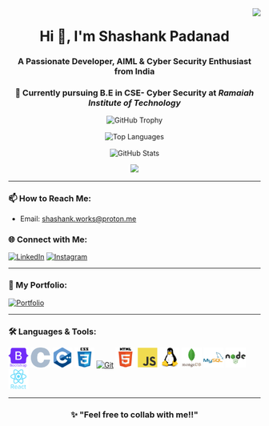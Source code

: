 <img align="right" src="https://visitor-badge.laobi.icu/badge?page_id=shashankmp2004.shashankmp2004" />
<h1 align="center">Hi 👋, I'm Shashank Padanad</h1>
<h3 align="center">A Passionate Developer, AIML & Cyber Security Enthusiast from India</h3>
<h3 align="center">🚀 Currently pursuing B.E in CSE- Cyber Security at <em>Ramaiah Institute of Technology</em></h3>

<p align="center"> <img src="https://github-profile-trophy.vercel.app/?username=shashankmp2004&theme=onedark&row=1&column=6" alt="GitHub Trophy" /> </p>

<p align="center">
  <img align="center" src="https://github-readme-stats.vercel.app/api/top-langs?username=shashankmp2004&show_icons=true&locale=en&layout=compact&theme=radical" alt="Top Languages" />
</p>

<p align="center">
  <img align="center" src="https://github-readme-stats.vercel.app/api?username=shashankmp2004&show_icons=true&locale=en&theme=radical" alt="GitHub Stats" />
</p>

<p align="center">
<img src="https://github-readme-streak-stats.herokuapp.com/?user=shashankmp2004&theme=radical&hide_border=true&background=0D1117&stroke=00D9FF&ring=00D9FF&fire=FF6B6B&currStreakLabel=FF6B6B" />



</p>

---

<h3 align="left">📫 How to Reach Me:</h3>
<ul>
  <li>Email: <a href="mailto:shashank.works@proton.me">shashank.works@proton.me</a></li>
</ul>

<h3 align="left">🌐 Connect with Me:</h3>
<p align="left">
  <a href="https://linkedin.com/in/shashank-padanad-089053296" target="_blank"><img src="https://img.shields.io/badge/LinkedIn-0077B5?style=for-the-badge&logo=linkedin&logoColor=white" alt="LinkedIn" /></a>
  <a href="https://instagram.com/shashank_padanad" target="_blank"><img src="https://img.shields.io/badge/Instagram-E4405F?style=for-the-badge&logo=instagram&logoColor=white" alt="Instagram" /></a>
</p>

---

<h3 align="left">🌟 My Portfolio:</h3>
<p align="left">
  <a href="https://shashank-padanad.vercel.app" target="_blank"><img src="https://img.shields.io/badge/Portfolio-24292E?style=for-the-badge&logo=githubpages&logoColor=white" alt="Portfolio" /></a>
</p>

---

<h3 align="left">🛠️ Languages & Tools:</h3>
<p align="left">
  <a href="https://getbootstrap.com" target="_blank"><img src="https://raw.githubusercontent.com/devicons/devicon/master/icons/bootstrap/bootstrap-plain-wordmark.svg" alt="Bootstrap" width="40" height="40"/></a>
  <a href="https://www.cprogramming.com/" target="_blank"><img src="https://raw.githubusercontent.com/devicons/devicon/master/icons/c/c-original.svg" alt="C" width="40" height="40"/></a>
  <a href="https://www.w3schools.com/cpp/" target="_blank"><img src="https://raw.githubusercontent.com/devicons/devicon/master/icons/cplusplus/cplusplus-original.svg" alt="C++" width="40" height="40"/></a>
  <a href="https://www.w3schools.com/css/" target="_blank"><img src="https://raw.githubusercontent.com/devicons/devicon/master/icons/css3/css3-original-wordmark.svg" alt="CSS3" width="40" height="40"/></a>
  <a href="https://git-scm.com/" target="_blank"><img src="https://www.vectorlogo.zone/logos/git-scm/git-scm-icon.svg" alt="Git" width="40" height="40"/></a>
  <a href="https://www.w3.org/html/" target="_blank"><img src="https://raw.githubusercontent.com/devicons/devicon/master/icons/html5/html5-original-wordmark.svg" alt="HTML5" width="40" height="40"/></a>
  <a href="https://developer.mozilla.org/en-US/docs/Web/JavaScript" target="_blank"><img src="https://raw.githubusercontent.com/devicons/devicon/master/icons/javascript/javascript-original.svg" alt="JavaScript" width="40" height="40"/></a>
  <a href="https://www.linux.org/" target="_blank"><img src="https://raw.githubusercontent.com/devicons/devicon/master/icons/linux/linux-original.svg" alt="Linux" width="40" height="40"/></a>
  <a href="https://www.mongodb.com/" target="_blank"><img src="https://raw.githubusercontent.com/devicons/devicon/master/icons/mongodb/mongodb-original-wordmark.svg" alt="MongoDB" width="40" height="40"/></a>
  <a href="https://www.mysql.com/" target="_blank"><img src="https://raw.githubusercontent.com/devicons/devicon/master/icons/mysql/mysql-original-wordmark.svg" alt="MySQL" width="40" height="40"/></a>
  <a href="https://nodejs.org" target="_blank"><img src="https://raw.githubusercontent.com/devicons/devicon/master/icons/nodejs/nodejs-original-wordmark.svg" alt="Node.js" width="40" height="40"/></a>
  <a href="https://reactjs.org/" target="_blank"><img src="https://raw.githubusercontent.com/devicons/devicon/master/icons/react/react-original-wordmark.svg" alt="React" width="40" height="40"/></a>
</p>

---

<h3 align="center">✨ "Feel free to collab with me!!"</h3> 
